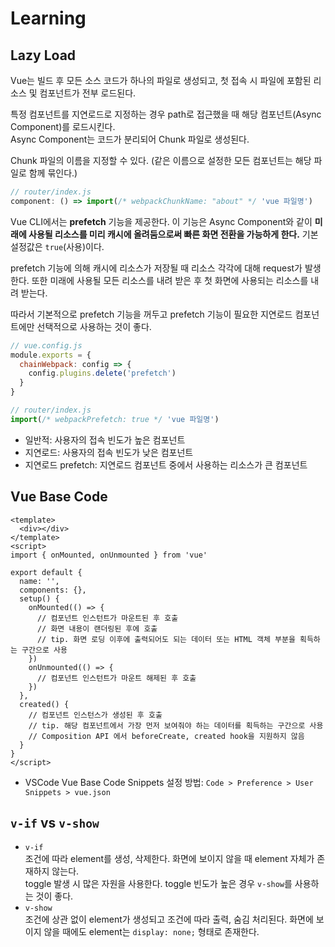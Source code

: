 # Learning
## Lazy Load
Vue는 빌드 후 모든 소스 코드가 하나의 파일로 생성되고, 첫 접속 시 파일에 포함된 리소스 및 컴포넌트가 전부 로드된다.

특정 컴포넌트를 지연로드로 지정하는 경우 path로 접근했을 때 해당 컴포넌트(Async Component)를 로드시킨다.  
Async Component는 코드가 분리되어 Chunk 파일로 생성된다.

Chunk 파일의 이름을 지정할 수 있다. (같은 이름으로 설정한 모든 컴포넌트는 해당 파일로 함께 묶인다.)
```javascript
// router/index.js
component: () => import(/* webpackChunkName: "about" */ 'vue 파일명')
```

Vue CLI에서는 **prefetch** 기능을 제공한다. 이 기능은 Async Component와 같이 **미래에 사용될 리소스를 미리 캐시에 올려둠으로써 빠른 화면 전환을 가능하게 한다.** 기본 설정값은 `true`(사용)이다.

prefetch 기능에 의해 캐시에 리소스가 저장될 때 리소스 각각에 대해 request가 발생한다. 또한 미래에 사용될 모든 리소스를 내려 받은 후 첫 화면에 사용되는 리소스를 내려 받는다.

따라서 기본적으로 prefetch 기능을 꺼두고 prefetch 기능이 필요한 지연로드 컴포넌트에만 선택적으로 사용하는 것이 좋다.
```javascript
// vue.config.js
module.exports = {
  chainWebpack: config => {
    config.plugins.delete('prefetch')
  }
}
```
```javascript
// router/index.js
import(/* webpackPrefetch: true */ 'vue 파일명')
```

- 일반적: 사용자의 접속 빈도가 높은 컴포넌트
- 지연로드: 사용자의 접속 빈도가 낮은 컴포넌트
- 지연로드 prefetch: 지연로드 컴포넌트 중에서 사용하는 리소스가 큰 컴포넌트

## Vue Base Code
```
<template>
  <div></div>
</template>
<script>
import { onMounted, onUnmounted } from 'vue'

export default {
  name: '',
  components: {},
  setup() {
    onMounted(() => {
      // 컴포넌트 인스턴트가 마운트된 후 호출
      // 화면 내용이 랜더링된 후에 호출
      // tip. 화면 로딩 이후에 출력되어도 되는 데이터 또는 HTML 객체 부분을 획득하는 구간으로 사용
    })
    onUnmounted(() => {
      // 컴포넌트 인스턴트가 마운트 해제된 후 호출
    })
  },
  created() {
    // 컴포넌트 인스턴스가 생성된 후 호출
    // tip. 해당 컴포넌트에서 가장 먼저 보여줘야 하는 데이터를 획득하는 구간으로 사용
    // Composition API 에서 beforeCreate, created hook을 지원하지 않음
  }
}
</script>

```
- VSCode Vue Base Code Snippets 설정 방법: `Code > Preference > User Snippets > vue.json`

## `v-if` vs `v-show`
- `v-if`  
조건에 따라 element를 생성, 삭제한다. 화면에 보이지 않을 때 element 자체가 존재하지 않는다.  
toggle 발생 시 많은 자원을 사용한다. toggle 빈도가 높은 경우 `v-show`를 사용하는 것이 좋다.
- `v-show`  
조건에 상관 없이 element가 생성되고 조건에 따라 출력, 숨김 처리된다. 화면에 보이지 않을 때에도 element는 `display: none;` 형태로 존재한다.
